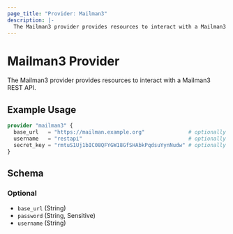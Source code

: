 ```yaml
---
page_title: "Provider: Mailman3"
description: |-
  The Mailman3 provider provides resources to interact with a Mailman3 REST API.
---
```


# Mailman3 Provider

The Mailman3 provider provides resources to interact with a Mailman3 REST API.

## Example Usage

```terraform
provider "mailman3" {
  base_url   = "https://mailman.example.org"              # optionally use MAILMAN3_BASE_URL env var
  username   = "restapi"                                  # optionally use MAILMAN3_USERNAME env var
  secret_key = "rmtuS1Uj1bIC08QFYGW18GfSHAbkPqdsuYynNudw" # optionally use MAILMAN3_PASSWORD env var
}
```

<!-- schema generated by tfplugindocs -->
## Schema

### Optional

- `base_url` (String)
- `password` (String, Sensitive)
- `username` (String)
